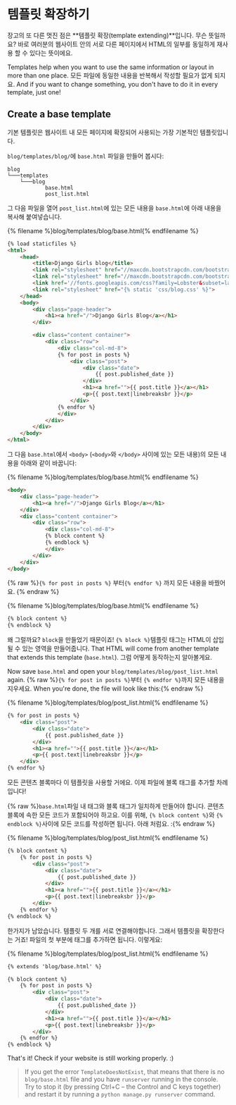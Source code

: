 # 템플릿 확장하기

장고의 또 다른 멋진 점은 **템플릿 확장(template extending)**입니다. 무슨 뜻일까요? 바로 여러분의 웹사이트 안의 서로 다른 페이지에서 HTML의 일부를 동일하게 재사용 할 수 있다는 뜻이에요.

Templates help when you want to use the same information or layout in more than one place. 모든 파일에 동일한 내용을 반복해서 작성할 필요가 없게 되지요. And if you want to change something, you don't have to do it in every template, just one!

## Create a base template

기본 템플릿은 웹사이트 내 모든 페이지에 확장되어 사용되는 가장 기본적인 템플릿입니다.

`blog/templates/blog/`에 `base.html` 파일을 만들어 봅시다:

    blog
    └───templates
        └───blog
                base.html
                post_list.html
    

그 다음 파일을 열어 `post_list.html`에 있는 모든 내용을 `base.html`에 아래 내용을 복사해 붙여넣습니다.

{% filename %}blog/templates/blog/base.html{% endfilename %}

```html
{% load staticfiles %}
<html>
    <head>
        <title>Django Girls blog</title>
        <link rel="stylesheet" href="//maxcdn.bootstrapcdn.com/bootstrap/3.2.0/css/bootstrap.min.css">
        <link rel="stylesheet" href="//maxcdn.bootstrapcdn.com/bootstrap/3.2.0/css/bootstrap-theme.min.css">
        <link href='//fonts.googleapis.com/css?family=Lobster&subset=latin,latin-ext' rel='stylesheet' type='text/css'>
        <link rel="stylesheet" href="{% static 'css/blog.css' %}">
    </head>
    <body>
        <div class="page-header">
            <h1><a href="/">Django Girls Blog</a></h1>
        </div>

        <div class="content container">
            <div class="row">
                <div class="col-md-8">
                {% for post in posts %}
                    <div class="post">
                        <div class="date">
                            {{ post.published_date }}
                        </div>
                        <h1><a href="">{{ post.title }}</a></h1>
                        <p>{{ post.text|linebreaksbr }}</p>
                    </div>
                {% endfor %}
                </div>
            </div>
        </div>
    </body>
</html>
```

그 다음 `base.html`에서 `<body>` (`<body>`와 `</body>` 사이에 있는 모든 내용)의 모든 내용을 아래와 같이 바꿉니다:

{% filename %}blog/templates/blog/base.html{% endfilename %}

```html
<body>
    <div class="page-header">
        <h1><a href="/">Django Girls Blog</a></h1>
    </div>
    <div class="content container">
        <div class="row">
            <div class="col-md-8">
            {% block content %}
            {% endblock %}
            </div>
        </div>
    </div>
</body>
```

{% raw %}`{% for post in posts %}` 부터`{% endfor %}` 까지 모든 내용을 바꿨어요. {% endraw %}

{% filename %}blog/templates/blog/base.html{% endfilename %}

```html
{% block content %}
{% endblock %}
```

왜 그럴까요? `block`을 만들었기 때문이죠! `{% block %}`템플릿 태그는 HTML이 삽입될 수 있는 영역을 만들어줍니다. That HTML will come from another template that extends this template (`base.html`). 그럼 어떻게 동작하는지 알아볼게요.

Now save `base.html` and open your `blog/templates/blog/post_list.html` again. {% raw %}`{% for post in posts %}`부터 `{% endfor %}`까지 모든 내용을 지우세요. When you're done, the file will look like this:{% endraw %}

{% filename %}blog/templates/blog/post_list.html{% endfilename %}

```html
{% for post in posts %}
    <div class="post">
        <div class="date">
            {{ post.published_date }}
        </div>
        <h1><a href="">{{ post.title }}</a></h1>
        <p>{{ post.text|linebreaksbr }}</p>
    </div>
{% endfor %}
```

모든 콘텐츠 블록마다 이 템플릿을 사용할 거에요. 이제 파일에 블록 태그를 추가할 차례입니다!

{% raw %}`base.html`파일 내 태그와 블록 태그가 일치하게 만들어야 합니다. 콘텐츠 블록에 속한 모든 코드가 포함되어야 하고요. 이를 위해, `{% block content %}`와 `{% endblock %}`사이에 모든 코드를 작성하면 됩니다. 아래 처럼요. :{% endraw %}

{% filename %}blog/templates/blog/post_list.html{% endfilename %}

```html
{% block content %}
    {% for post in posts %}
        <div class="post">
            <div class="date">
                {{ post.published_date }}
            </div>
            <h1><a href="">{{ post.title }}</a></h1>
            <p>{{ post.text|linebreaksbr }}</p>
        </div>
    {% endfor %}
{% endblock %}
```

한가지가 남았습니다. 템플릿 두 개를 서로 연결해야합니다. 그래서 템플릿을 확장한다는 거죠! 파일의 첫 부분에 태그를 추가하면 됩니다. 이렇게요:

{% filename %}blog/templates/blog/post_list.html{% endfilename %}

```html
{% extends 'blog/base.html' %}

{% block content %}
    {% for post in posts %}
        <div class="post">
            <div class="date">
                {{ post.published_date }}
            </div>
            <h1><a href="">{{ post.title }}</a></h1>
            <p>{{ post.text|linebreaksbr }}</p>
        </div>
    {% endfor %}
{% endblock %}
```

That's it! Check if your website is still working properly. :)

> If you get the error `TemplateDoesNotExist`, that means that there is no `blog/base.html` file and you have `runserver` running in the console. Try to stop it (by pressing Ctrl+C – the Control and C keys together) and restart it by running a `python manage.py runserver` command.